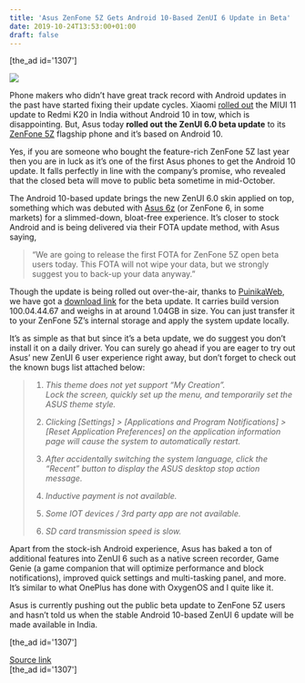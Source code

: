 ```yaml
---
title: 'Asus ZenFone 5Z Gets Android 10-Based ZenUI 6 Update in Beta'
date: 2019-10-24T13:53:00+01:00
draft: false
---
```


\[the\_ad id='1307'\]  
  

  
![](https://beebom.com/wp-content/uploads/2018/07/ZenFone-5Z-review-5.jpg)

Phone makers who didn’t have great track record with Android updates in the past have started fixing their update cycles. Xiaomi [rolled out](https://beebom.com/miui-11-no-android-10-redmi-k20/) the MIUI 11 update to Redmi K20 in India without Android 10 in tow, which is disappointing. But, Asus today **rolled out the ZenUI 6.0 beta update** to its [ZenFone 5Z](https://beebom.com/asus-zenfone-5z-review/) flagship phone and it’s based on Android 10.  

Yes, if you are someone who bought the feature-rich ZenFone 5Z last year then you are in luck as it’s one of the first Asus phones to get the Android 10 update. It falls perfectly in line with the company’s promise, who revealed that the closed beta will move to public beta sometime in mid-October.  

The Android 10-based update brings the new ZenUI 6.0 skin applied on top, something which was debuted with [Asus 6z](https://beebom.com/asus-6z-launched-india/) (or ZenFone 6, in some markets) for a slimmed-down, bloat-free experience. It’s closer to stock Android and is being delivered via their FOTA update method, with Asus saying,  

> “We are going to release the first FOTA for ZenFone 5Z open beta users today. This FOTA will not wipe your data, but we strongly suggest you to back-up your data anyway.”

  

Though the update is being rolled out over-the-air, thanks to [PuinikaWeb](https://piunikaweb.com/2019/10/22/breaking-asus-zenfone-5z-zenui-6-android-10-update-rolling-out-for-open-beta-testers-download-link-inside/), we have got a [download link](https://fota2.asus.com/delta_package/phone/WW_Z01R/formal/WW_user_90.11.162.98_20190816-user-WW_Z01R-WW_user_100.04.44.67_20191016-user-WW_Z01R-20191021WWnormal/update.zip) for the beta update. It carries build version 100.04.44.67 and weighs in at around 1.04GB in size. You can just transfer it to your ZenFone 5Z’s internal storage and apply the system update locally.  

It’s as simple as that but since it’s a beta update, we do suggest you don’t install it on a daily driver. You can surely go ahead if you are eager to try out Asus’ new ZenUI 6 user experience right away, but don’t forget to check out the known bugs list attached below:  

>   
> 
> 1.  _This theme does not yet support “My Creation”._  
>     _Lock the screen, quickly set up the menu, and temporarily set the ASUS theme style._
>   
> 3.  _Clicking \[Settings\] > \[Applications and Program Notifications\] > \[Reset Application Preferences\] on the application information page will cause the system to automatically restart._
>   
> 5.  _After accidentally switching the system language, click the “Recent” button to display the ASUS desktop stop action message._
>   
> 7.  _Inductive payment is not available._
>   
> 9.  _Some IOT devices / 3rd party app are not available._
>   
> 11.  _SD card transmission speed is slow._
>   

  

Apart from the stock-ish Android experience, Asus has baked a ton of additional features into ZenUI 6 such as a native screen recorder, Game Genie (a game companion that will optimize performance and block notifications), improved quick settings and multi-tasking panel, and more. It’s similar to what OnePlus has done with OxygenOS and I quite like it.  

Asus is currently pushing out the public beta update to ZenFone 5Z users and hasn’t told us when the stable Android 10-based ZenUI 6 update will be made available in India.  

  
\[the\_ad id='1307'\]  
  
[Source link](https://beebom.com/zenfone-5z-android-10-zenui-6-update/)  
\[the\_ad id='1307'\]